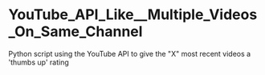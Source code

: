 # YouTube_API_Like__Multiple_Videos_On_Same_Channel
Python script using the YouTube API to give the "X" most recent videos a 'thumbs up' rating
